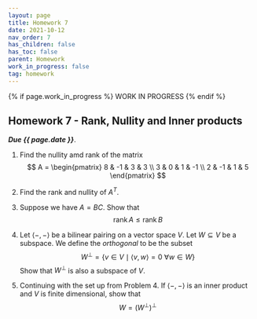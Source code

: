 ```yaml
---
layout: page
title: Homework 7
date: 2021-10-12
nav_order: 7
has_children: false
has_toc: false
parent: Homework
work_in_progress: false
tag: homework 
---
```


{% if page.work_in_progress %}
    WORK IN PROGRESS
{% endif %}

## Homework 7 - Rank, Nullity and Inner products

**_Due {{ page.date }}_**. 


1. Find the nullity amd rank of the matrix 
$$
    A = \begin{pmatrix} 
    8 & -1 & 3 & 3 \\
    3 & 0 & 1 & -1 \\
    2 & -1 & 1 & 5 
    \end{pmatrix}
$$

2. Find the rank and nullity of $A^T$.   

3. Suppose we have $A = BC$. Show that 
$$
    \operatorname{rank} A \leq \operatorname{rank} B 
$$

4. Let $\langle -,- \rangle$ be a bilinear pairing on a vector 
space $V$. Let $W \subseteq V$ be a subspace. We define the 
_orthogonal_ to be the subset  
$$
    W^{\perp} = \lbrace v \in V \mid \langle v,w \rangle = 0 ~\forall w \in W \rbrace
$$
Show that $W^{\perp}$ is also a subspace of $V$. 

5. Continuing with the set up from Problem 4. If $\langle -,- \rangle$ is an 
inner product and $V$ is finite dimensional, show that 
$$
    W = \left( W^{\perp} \right)^{\perp}
$$
